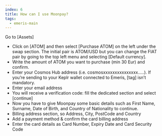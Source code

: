 ```yaml
---
index: 6
title: How can I use Moonpay?
tags: 
  - emeris-main
---
```


Go to [Assets]
-  Click on [ATOM] and then select [Purchase ATOM] on the left under the swap section. The initial pair is ATOM/USD but you can change the FIAT pair by going to the top left menu and selecting [Default currency].
-  Write the amount of ATOM you want to purchase (min 30 Eur) and confirm.
-  Enter your Cosmos Hub address (i.e. cosmosxxxxxxxxxxxxxxx…..).
If you’re sending to your Keplr wallet connected to Emeris, [tag] isn’t mandatory.
-  Enter your email address
-  You will receive a verification code: fill the dedicated section and select [continue]
-  Now you have to give Moonpay some basic details such as First Name, Surname, Date of Birth, and Country of Nationality to continue.
-  Billing address section, so Address, City, PostCode and Country
-  Add a payment method & confirm the card billing address
-  Enter the card details as Card Number, Expiry Date and Card Security Code
